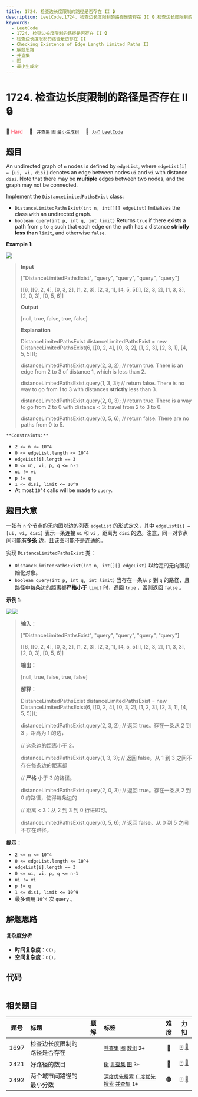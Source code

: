 ```yaml
---
title: 1724. 检查边长度限制的路径是否存在 II 🔒
description: LeetCode,1724. 检查边长度限制的路径是否存在 II 🔒,检查边长度限制的路径是否存在 II,Checking Existence of Edge Length Limited Paths II,解题思路,并查集,图,最小生成树
keywords:
  - LeetCode
  - 1724. 检查边长度限制的路径是否存在 II 🔒
  - 检查边长度限制的路径是否存在 II
  - Checking Existence of Edge Length Limited Paths II
  - 解题思路
  - 并查集
  - 图
  - 最小生成树
---
```


# 1724. 检查边长度限制的路径是否存在 II 🔒

🔴 <font color=#ff334b>Hard</font>&emsp; 🔖&ensp; [`并查集`](/tag/union-find.md) [`图`](/tag/graph.md) [`最小生成树`](/tag/minimum-spanning-tree.md)&emsp; 🔗&ensp;[`力扣`](https://leetcode.cn/problems/checking-existence-of-edge-length-limited-paths-ii) [`LeetCode`](https://leetcode.com/problems/checking-existence-of-edge-length-limited-paths-ii)

## 题目

An undirected graph of `n` nodes is defined by `edgeList`, where `edgeList[i]
= [ui, vi, disi]` denotes an edge between nodes `ui` and `vi` with distance
`disi`. Note that there may be **multiple** edges between two nodes, and the
graph may not be connected.

Implement the `DistanceLimitedPathsExist` class:

  * `DistanceLimitedPathsExist(int n, int[][] edgeList)` Initializes the class with an undirected graph.
  * `boolean query(int p, int q, int limit)` Returns `true` if there exists a path from `p` to `q` such that each edge on the path has a distance **strictly less than** `limit`, and otherwise `false`.



**Example 1:**

**![](https://fastly.jsdelivr.net/gh/doocs/leetcode@main/solution/1700-1799/1724.Checking%20Existence%20of%20Edge%20Length%20Limited%20Paths%20II/images/messed.png)**

> 
> 
> 
> 
> 
> **Input**
> 
> ["DistanceLimitedPathsExist", "query", "query", "query", "query"]
> 
> [[6, [[0, 2, 4], [0, 3, 2], [1, 2, 3], [2, 3, 1], [4, 5, 5]]], [2, 3, 2], [1, 3, 3], [2, 0, 3], [0, 5, 6]]
> 
> **Output**
> 
> [null, true, false, true, false]
> 
> 
> 
> **Explanation**
> 
> DistanceLimitedPathsExist distanceLimitedPathsExist = new DistanceLimitedPathsExist(6, [[0, 2, 4], [0, 3, 2], [1, 2, 3], [2, 3, 1], [4, 5, 5]]);
> 
> distanceLimitedPathsExist.query(2, 3, 2); // return true. There is an edge from 2 to 3 of distance 1, which is less than 2.
> 
> distanceLimitedPathsExist.query(1, 3, 3); // return false. There is no way to go from 1 to 3 with distances **strictly** less than 3.
> 
> distanceLimitedPathsExist.query(2, 0, 3); // return true. There is a way to go from 2 to 0 with distance < 3: travel from 2 to 3 to 0.
> 
> distanceLimitedPathsExist.query(0, 5, 6); // return false. There are no paths from 0 to 5.
> 
> 



`**Constraints:**`

  * `2 <= n <= 10^4`
  * `0 <= edgeList.length <= 10^4`
  * `edgeList[i].length == 3`
  * `0 <= ui, vi, p, q <= n-1`
  * `ui != vi`
  * `p != q`
  * `1 <= disi, limit <= 10^9`
  * At most `10^4` calls will be made to `query`.


## 题目大意

一张有 `n` 个节点的无向图以边的列表 `edgeList` 的形式定义，其中 `edgeList[i] = [ui, vi, disi]` 表示一条连接
`ui` 和 `vi` ，距离为 `disi` 的边。注意，同一对节点间可能有**多条** 边，且该图可能不是连通的。

实现 `DistanceLimitedPathsExist` 类：

  * `DistanceLimitedPathsExist(int n, int[][] edgeList)` 以给定的无向图初始化对象。
  * `boolean query(int p, int q, int limit)` 当存在一条从 `p` 到 `q` 的路径，且路径中每条边的距离都**严格小于** `limit` 时，返回 `true` ，否则返回 `false` 。



**示例 1:**

![](https://fastly.jsdelivr.net/gh/doocs/leetcode@main/solution/1700-1799/1724.Checking%20Existence%20of%20Edge%20Length%20Limited%20Paths%20II/images/1693449815-oSOAxI-%E6%88%AA%E5%B1%8F2023-08-31%2010.43.30.png\){:width=400})![](https://fastly.jsdelivr.net/gh/doocs/leetcode@main/solution/1700-1799/1724.Checking%20Existence%20of%20Edge%20Length%20Limited%20Paths%20II/images/1693449815-oSOAxI-%E6%88%AA%E5%B1%8F2023-08-31%2010.43.30.png)

> 
> 
> 
> 
> 
> **输入：**
> 
> ["DistanceLimitedPathsExist", "query", "query", "query", "query"]
> 
> [[6, [[0, 2, 4], [0, 3, 2], [1, 2, 3], [2, 3, 1], [4, 5, 5]]], [2, 3, 2], [1, 3, 3], [2, 0, 3], [0, 5, 6]]
> 
> **输出：**
> 
> [null, true, false, true, false]
> 
> 
> 
> **解释：**
> 
> DistanceLimitedPathsExist distanceLimitedPathsExist = new DistanceLimitedPathsExist(6, [[0, 2, 4], [0, 3, 2], [1, 2, 3], [2, 3, 1], [4, 5, 5]]);
> 
> distanceLimitedPathsExist.query(2, 3, 2); // 返回 true。存在一条从 2 到 3 ，距离为 1 的边，
> 
> > 
> > 
> > 
> > 
> > 
> > 
> > 
> > 
> > 
> > 
>   // 这条边的距离小于 2。
> 
> distanceLimitedPathsExist.query(1, 3, 3); // 返回 false。从 1 到 3 之间不存在每条边的距离都
> 
> > 
> > 
> > 
> > 
> > 
> > 
> > 
> > 
> > 
> > 
>   // **严格** 小于 3 的路径。
> 
> distanceLimitedPathsExist.query(2, 0, 3); // 返回 true。存在一条从 2 到 0 的路径，使得每条边的
> 
> > 
> > 
> > 
> > 
> > 
> > 
> > 
> > 
> > 
> > 
>   // 距离 < 3：从 2 到 3 到 0 行进即可。
> 
> distanceLimitedPathsExist.query(0, 5, 6); // 返回 false。从 0 到 5 之间不存在路径。
> 
> 



**提示：**

  * `2 <= n <= 10^4`
  * `0 <= edgeList.length <= 10^4`
  * `edgeList[i].length == 3`
  * `0 <= ui, vi, p, q <= n-1`
  * `ui != vi`
  * `p != q`
  * `1 <= disi, limit <= 10^9`
  * 最多调用 `10^4` 次 `query` 。


## 解题思路

#### 复杂度分析

- **时间复杂度**：`O()`，
- **空间复杂度**：`O()`，

## 代码

```javascript

```

## 相关题目

<!-- prettier-ignore -->
| 题号 | 标题 | 题解 | 标签 | 难度 | 力扣 |
| :------: | :------ | :------: | :------ | :------: | :------: |
| 1697 | 检查边长度限制的路径是否存在 |  |  [`并查集`](/tag/union-find.md) [`图`](/tag/graph.md) [`数组`](/tag/array.md) `2+` | 🔴 | [🀄️](https://leetcode.cn/problems/checking-existence-of-edge-length-limited-paths) [🔗](https://leetcode.com/problems/checking-existence-of-edge-length-limited-paths) |
| 2421 | 好路径的数目 |  |  [`树`](/tag/tree.md) [`并查集`](/tag/union-find.md) [`图`](/tag/graph.md) `3+` | 🔴 | [🀄️](https://leetcode.cn/problems/number-of-good-paths) [🔗](https://leetcode.com/problems/number-of-good-paths) |
| 2492 | 两个城市间路径的最小分数 |  |  [`深度优先搜索`](/tag/depth-first-search.md) [`广度优先搜索`](/tag/breadth-first-search.md) [`并查集`](/tag/union-find.md) `1+` | 🟠 | [🀄️](https://leetcode.cn/problems/minimum-score-of-a-path-between-two-cities) [🔗](https://leetcode.com/problems/minimum-score-of-a-path-between-two-cities) |